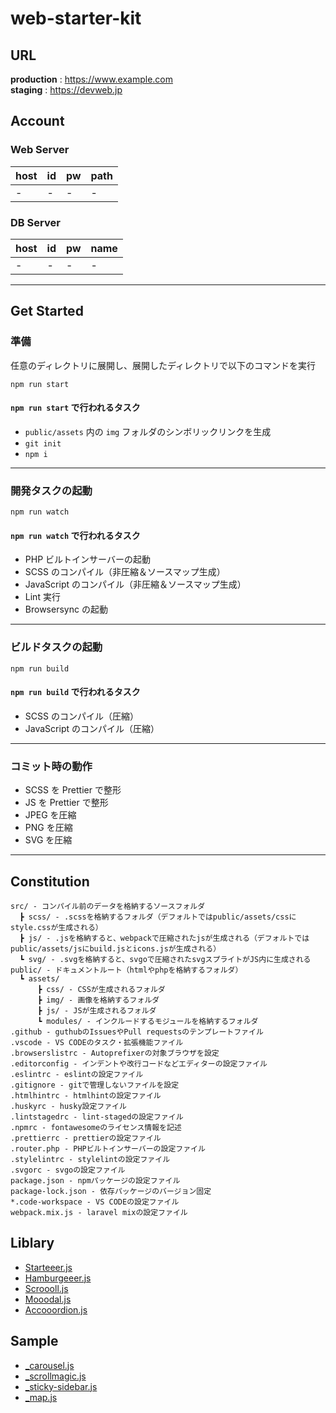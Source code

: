 # web-starter-kit

## URL

**production** : <https://www.example.com>  
**staging** : <https://devweb.jp>

## Account

### Web Server

| host | id  | pw  | path |
| :--- | :-- | :-- | :--- |
| -    | -   | -   | -    |

### DB Server

| host | id  | pw  | name |
| :--- | :-- | :-- | :--- |
| -    | -   | -   | -    |

---

## Get Started

### 準備

任意のディレクトリに展開し、展開したディレクトリで以下のコマンドを実行

```node
npm run start
```

#### `npm run start` で行われるタスク

- `public/assets` 内の `img` フォルダのシンボリックリンクを生成
- `git init`
- `npm i`

---

### 開発タスクの起動

```node
npm run watch
```

#### `npm run watch` で行われるタスク

- PHP ビルトインサーバーの起動
- SCSS のコンパイル（非圧縮＆ソースマップ生成）
- JavaScript のコンパイル（非圧縮＆ソースマップ生成）
- Lint 実行
- Browsersync の起動

---

### ビルドタスクの起動

```node
npm run build
```

#### `npm run build` で行われるタスク

- SCSS のコンパイル（圧縮）
- JavaScript のコンパイル（圧縮）

---

### コミット時の動作

- SCSS を Prettier で整形
- JS を Prettier で整形
- JPEG を圧縮
- PNG を圧縮
- SVG を圧縮

---

## Constitution

```text
src/ - コンパイル前のデータを格納するソースフォルダ
  ┣ scss/ - .scssを格納するフォルダ（デフォルトではpublic/assets/cssにstyle.cssが生成される）
  ┣ js/ - .jsを格納すると、webpackで圧縮されたjsが生成される（デフォルトではpublic/assets/jsにbuild.jsとicons.jsが生成される）
  ┗ svg/ - .svgを格納すると、svgoで圧縮されたsvgスプライトがJS内に生成される
public/ - ドキュメントルート（htmlやphpを格納するフォルダ）
  ┗ assets/
      ┣ css/ - CSSが生成されるフォルダ
      ┣ img/ - 画像を格納するフォルダ
      ┣ js/ - JSが生成されるフォルダ
      ┗ modules/ - インクルードするモジュールを格納するフォルダ
.github - guthubのIssuesやPull requestsのテンプレートファイル
.vscode - VS CODEのタスク・拡張機能ファイル
.browserslistrc - Autoprefixerの対象ブラウザを設定
.editorconfig - インデントや改行コードなどエディターの設定ファイル
.eslintrc - eslintの設定ファイル
.gitignore - gitで管理しないファイルを設定
.htmlhintrc - htmlhintの設定ファイル
.huskyrc - husky設定ファイル
.lintstagedrc - lint-stagedの設定ファイル
.npmrc - fontawesomeのライセンス情報を記述
.prettierrc - prettierの設定ファイル
.router.php - PHPビルトインサーバーの設定ファイル
.stylelintrc - stylelintの設定ファイル
.svgorc - svgoの設定ファイル
package.json - npmパッケージの設定ファイル
package-lock.json - 依存パッケージのバージョン固定
*.code-workspace - VS CODEの設定ファイル
webpack.mix.js - laravel mixの設定ファイル
```

## Liblary

- [Starteeer.js](https://masakikojima.github.io/Starteeer.js/)
- [Hamburgeeer.js](https://masakikojima.github.io/Hamburgeeer.js/)
- [Scroooll.js](https://masakikojima.github.io/Scroooll.js/)
- [Mooodal.js](https://masakikojima.github.io/Mooodal.js/)
- [Accooordion.js](https://masakikojima.github.io/Accooordion.js/)

## Sample

- [\_carousel.js](https://gist.github.com/MasakiKojima/242f057afd820f9c890238240768050a)
- [\_scrollmagic.js](https://gist.github.com/MasakiKojima/c7e9df193ba182ba14ea71a3ec504382)
- [\_sticky-sidebar.js](https://gist.github.com/MasakiKojima/20416ac904a8c2bdc995ea24a5e928ab)
- [\_map.js](https://gist.github.com/MasakiKojima/f869379df7831fe33e65117831db2c2a)
